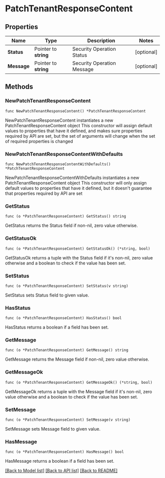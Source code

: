 # PatchTenantResponseContent

## Properties

Name | Type | Description | Notes
------------ | ------------- | ------------- | -------------
**Status** | Pointer to **string** | Security Operation Status | [optional] 
**Message** | Pointer to **string** | Security Operation Message | [optional] 

## Methods

### NewPatchTenantResponseContent

`func NewPatchTenantResponseContent() *PatchTenantResponseContent`

NewPatchTenantResponseContent instantiates a new PatchTenantResponseContent object
This constructor will assign default values to properties that have it defined,
and makes sure properties required by API are set, but the set of arguments
will change when the set of required properties is changed

### NewPatchTenantResponseContentWithDefaults

`func NewPatchTenantResponseContentWithDefaults() *PatchTenantResponseContent`

NewPatchTenantResponseContentWithDefaults instantiates a new PatchTenantResponseContent object
This constructor will only assign default values to properties that have it defined,
but it doesn't guarantee that properties required by API are set

### GetStatus

`func (o *PatchTenantResponseContent) GetStatus() string`

GetStatus returns the Status field if non-nil, zero value otherwise.

### GetStatusOk

`func (o *PatchTenantResponseContent) GetStatusOk() (*string, bool)`

GetStatusOk returns a tuple with the Status field if it's non-nil, zero value otherwise
and a boolean to check if the value has been set.

### SetStatus

`func (o *PatchTenantResponseContent) SetStatus(v string)`

SetStatus sets Status field to given value.

### HasStatus

`func (o *PatchTenantResponseContent) HasStatus() bool`

HasStatus returns a boolean if a field has been set.

### GetMessage

`func (o *PatchTenantResponseContent) GetMessage() string`

GetMessage returns the Message field if non-nil, zero value otherwise.

### GetMessageOk

`func (o *PatchTenantResponseContent) GetMessageOk() (*string, bool)`

GetMessageOk returns a tuple with the Message field if it's non-nil, zero value otherwise
and a boolean to check if the value has been set.

### SetMessage

`func (o *PatchTenantResponseContent) SetMessage(v string)`

SetMessage sets Message field to given value.

### HasMessage

`func (o *PatchTenantResponseContent) HasMessage() bool`

HasMessage returns a boolean if a field has been set.


[[Back to Model list]](../README.md#documentation-for-models) [[Back to API list]](../README.md#documentation-for-api-endpoints) [[Back to README]](../README.md)


